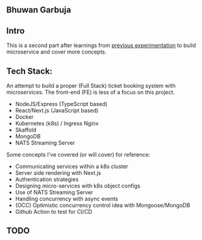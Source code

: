 ## Bhuwan Garbuja

## Intro

This is a second part after learnings from [previous experimentation](https://github.com/bhuone-garbu/ms-blog) to build microservice and cover more concepts.

## Tech Stack:

An attempt to build a proper (Full Stack) ticket booking system with microservices. The front-end (FE) is less of a focus on this project.

* NodeJS/Express (TypeScript based)
* React/Next.js (JavaScript based)
* Docker
* Kubernetes (k8s) / Ingress Nginx
* Skaffold
* MongoDB
* NATS Streaming Server

Some concepts I've covered (or will cover) for reference:

* Communicating services within a k8s cluster
* Server side rendering with Next.js
* Authentication strategies
* Designing micro-services with k8s object configs
* Use of NATS Streaming Server
* Handling concurrency with async events
* (OCC) Optimistic concurrency control idea with Mongoose/MongoDB
* Github Action to test for CI/CD

## TODO


